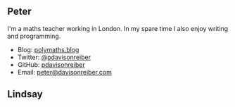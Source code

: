 ## Peter

I'm a maths teacher working in London. In my spare time I also enjoy writing and programming. 

- Blog: [polymaths.blog](https://polymaths.blog)
- Twitter: [@pdavisonreiber](https://twitter.com/pdavisonreiber)
- GitHub: [pdavisonreiber](https://github.com/pdavisonreiber)
- Email: [peter@davisonreiber.com](mailto:peter@davisonreiber.com)

## Lindsay